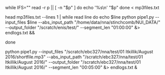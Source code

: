 while IFS="" read -r p || [ -n "$p" ]
do
  echo '%s\n' "$p"
done < mp3files.txt

head mp3files.txt --lines 1 | while read line
do
   echo $line
   python pipe1.py --input_files $line --abs_input_path "/home/data/nna/stinchcomb/NUI_DATA/" --output_folder "/scratch/enis/test/" --segment_len "01:00:00" &> endlogs.txt &&
   
done

python pipe1.py --input_files "/scratch/ebc327/nna/test/01 Itkillik/August 2016/shortfile.mp3" --abs_input_path "/scratch/ebc327/nna/test/01 Itkillik/August 2016/" --output_folder "/scratch/ebc327/nna/test/01 Itkillik/August 2016/" --segment_len "00:05:00" &> endlogs.txt &

